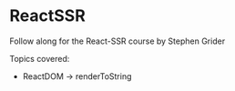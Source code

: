 # ReactSSR
Follow along for the React-SSR course by Stephen Grider

Topics covered:
* ReactDOM -> renderToString